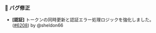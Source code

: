 ### 🐛 バグ修正

- **[認証]** トークンの同時更新と認証エラー処理ロジックを強化しました。 ([#6208](https://github.com/nocobase/nocobase/pull/6208)) by @sheldon66
